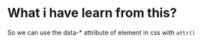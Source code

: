 # What i have learn from this?  
So we can use the data-* attribute of element in css with ```attr()```

